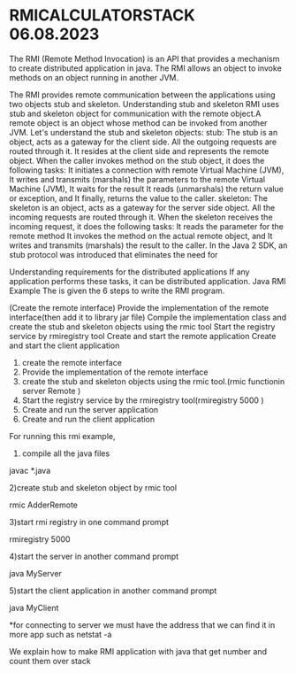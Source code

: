 # RMICALCULATORSTACK 06.08.2023
The RMI (Remote Method Invocation) is an API that provides a mechanism to create distributed application in java. The RMI allows an object to invoke methods on an object running in another JVM.

The RMI provides remote communication between the applications using two objects stub and skeleton.
Understanding stub and skeleton
RMI uses stub and skeleton object for communication with the remote object.A remote object is an object whose method can be invoked from another JVM. Let's understand the stub and skeleton objects:
stub:
The stub is an object, acts as a gateway for the client side. All the outgoing requests are routed through it. It resides at the client side and represents the remote object. When the caller invokes method on the stub object, it does the following tasks:
It initiates a connection with remote Virtual Machine (JVM),
It writes and transmits (marshals) the parameters to the remote Virtual Machine (JVM),
It waits for the result
It reads (unmarshals) the return value or exception, and
It finally, returns the value to the caller.
skeleton:
The skeleton is an object, acts as a gateway for the server side object. All the incoming requests are routed through it. When the skeleton receives the incoming request, it does the following tasks:
It reads the parameter for the remote method
It invokes the method on the actual remote object, and
It writes and transmits (marshals) the result to the caller.
In the Java 2 SDK, an stub protocol was introduced that eliminates the need for

Understanding requirements for the distributed applications
If any application performs these tasks, it can be distributed application.
Java RMI Example
The is given the 6 steps to write the RMI program.

(Create the remote interface)
Provide the implementation of the remote interface(then add it to library jar file)
Compile the implementation class and create the stub and skeleton objects using the rmic tool
Start the registry service by rmiregistry tool
Create and start the remote application
Create and start the client application

1) create the remote interface
2) Provide the implementation of the remote interface
3) create the stub and skeleton objects using the rmic tool.(rmic functionin server Remote  )
4) Start the registry service by the rmiregistry tool(rmiregistry 5000  )
5) Create and run the server application
6) Create and run the client application

For running this rmi example,  
  
1) compile all the java files  
  
javac *.java  
  
2)create stub and skeleton object by rmic tool  
  
rmic AdderRemote  
  
3)start rmi registry in one command prompt  
  
rmiregistry 5000  
  
4)start the server in another command prompt  
  
java MyServer  
  
5)start the client application in another command prompt  
  
java MyClient  

*for connecting to server we must have the address that we can find it in more app such as netstat -a

We explain how to make RMI application with java that get number and count them over stack
